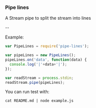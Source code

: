 ### Pipe lines
A Stream pipe to split the stream into lines

--

Example:
```JavaScript
var PipeLines = require('pipe-lines');

var pipeLines = new PipeLines();
pipeLines.on('data', function(data) {
  console.log('|'+data+'|');
});

var readStream = process.stdin;
readStream.pipe(pipeLines);
```

You can run test with:
```
cat README.md | node example.js
```
